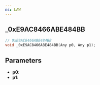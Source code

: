```yaml
---
ns: LAW
---
```

## _0xE9AC8466ABE484BB

```c
// 0xE9AC8466ABE484BB
void _0xE9AC8466ABE484BB(Any p0, Any p1);
```

## Parameters
* **p0**:
* **p1**:
